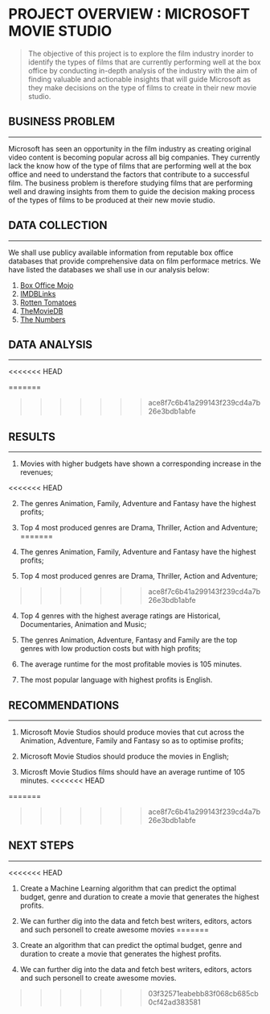 # PROJECT OVERVIEW : MICROSOFT MOVIE STUDIO

> The objective of this project is to explore the film industry inorder to identify the types of films that are currently performing well at the box office by conducting in-depth analysis of the industry with the aim of finding valuable and actionable insights that will guide Microsoft as they make decisions on the type of films to create in their new movie studio.

## BUSINESS PROBLEM
---

Microsoft has seen an opportunity in the film industry as creating original video content is becoming popular across all big companies. They currently lack the know how of the type of films that are performing well at the box office and need to understand the factors that contribute to a successful film. The business problem is therefore studying films that are performing well and drawing insights from them to guide the decision making process of the types of films to be produced at their new movie studio.

## DATA COLLECTION
---

We shall use publicy available information from reputable box office databases that provide comprehensive data on film performace metrics. We have listed the databases we shall use in our analysis below:

1. [Box Office Mojo]("https://www.boxofficemojo.com/")
2. [IMDBLinks]("https://www.imdb.com/")
3. [Rotten Tomatoes]("https://www.rottentomatoes.com/")
4. [TheMovieDB]("https://www.themoviedb.org/")
5. [The Numbers]("https://www.the-numbers.com/")

## DATA ANALYSIS
---



<<<<<<< HEAD

=======
>>>>>>> ace8f7c6b41a299143f239cd4a7b26e3bdb1abfe
## RESULTS
---
1. Movies with higher budgets have shown a corresponding increase in the revenues;

<<<<<<< HEAD

2. The genres Animation, Family, Adventure and Fantasy have the highest profits;

 3. Top 4 most produced genres are Drama, Thriller, Action and Adventure;
=======
2. The genres Animation, Family, Adventure and Fantasy have the highest profits;

3. Top 4 most produced genres are Drama, Thriller, Action and Adventure;
>>>>>>> ace8f7c6b41a299143f239cd4a7b26e3bdb1abfe

4. Top 4 genres with the highest average ratings are Historical, Documentaries, Animation and Music;

5. The genres Animation, Adventure, Fantasy and Family are the top genres with low production costs but with high profits;

6. The average runtime for the most profitable movies is 105 minutes.

7. The most popular language with highest profits is English.


## RECOMMENDATIONS
---
1. Microsoft Movie Studios should produce movies that cut across the Animation, Adventure, Family and Fantasy so as to optimise profits;

2. Microsoft Movie Studios should produce the movies in English;

3. Microsft Movie Studios films should have an average runtime of 105 minutes.
<<<<<<< HEAD

=======
>>>>>>> ace8f7c6b41a299143f239cd4a7b26e3bdb1abfe

## NEXT STEPS
---
<<<<<<< HEAD
1. Create a Machine Learning algorithm that can predict the optimal budget, genre and duration to create a movie that generates the highest profits. 

2. We can further dig into the data and fetch best writers, editors, actors and such personell to create awesome movies
=======
1. Create an algorithm that can predict the optimal budget, genre and duration to create a movie that generates the highest profits. 
2. We can further dig into the data and fetch best writers, editors, actors and such personell to create awesome movies.

>>>>>>> 03f32571eabebb83f068cb685cb0cf42ad383581
 


